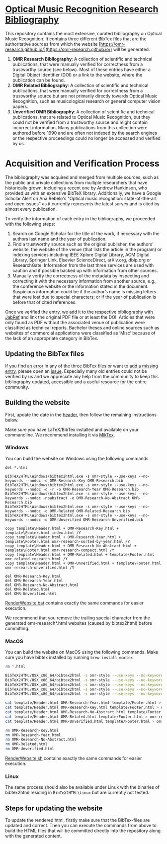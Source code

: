 # [Optical Music Recognition Research Bibliography](https://omr-research.github.io/)

This repository contains the most extensive, curated bibliography on Optical Music Recognition. It contains three different BibTex files that are the authoritative sources from which the website [https://omr-research.github.io/](https://omr-research.github.io/) will be generated.

1. **OMR Research Bibliography**: A collection of scientific and technical publications, that were manually verified for correctness from a trustworthy source (see below). Most of these entries have either a Digital Object Identifier (DOI) or a link to the website, where the publication can be found.
2. **OMR Related Bibliography**: A collection of scientific and technical publications, that were manually verified for correctness from a trustworthy source but are not primarily directly towards Optical Music Recognition, such as musicological research or general computer vision papers.
3. **Unverified OMR Bibliography**: A collection of scientific and technical publications, that are related to Optical Music Recognition, but they could not be verified from a trustworthy source and might contain incorrect information. Many publications from this collection were authored before 1990 and are often not indexed by the search engines or the respective proceedings could no longer be accessed and verified by us.

# Acquisition and Verification Process
The bibliography was acquired and merged from multiple sources, such as the public and private
collections from multiple researchers that have historically grown, including a recent one by Andrew
Hankinson, who provided us with an extensive BibTeX library. Additionally, we have a Google Scholar
Alert on Ana Rebelo's "Optical music recognition: state-of-the-art and open issues" as it currently represents the latest survey and is cited by almost every publication.

To verify the information of each entry in the bibliography, we proceeded with the following steps:

1. Search on Google Scholar for the title of the work, if necessary with the authors last name and the
year of publication.
2. Find a trustworthy source such as the original publisher, the authors’ website, the website of the venue
(that lists the article in the program) or indexing services including IEEE Xplore Digital Library,
ACM Digital Library, Springer Link, Elsevier ScienceDirect, arXiv.org, dblp.org or ResearchGate.
Information from the last three services are used with caution and if possible backed up with
information from other sources.
3. Manually verify the correctness of the metadata by inspecting and correcting it with the necessary
information from another source, e.g., the conference website or the information stated in the document.
Suspicious information could be if the author’s name is missing letters that were lost due to special characters;
or if the year of publication is before that of cited references.

Once we verified the entry, we add it to the respective bibliography with [JabRef](http://www.jabref.org/)
and link the original PDF file or at least the DOI. Articles that were only found as PDF without the
associated venue of publication were classified as technical reports. Bachelor theses and online sources
such as websites of commercial applications were classified as ’Misc’ because of the lack of an appropriate
category in BibTex.

## Updating the BibTex files

If you find [an error](https://github.com/OMR-Research/omr-research.github.io/issues/new?template=incorrect-entry.md) in any of the three BibTex files or want to [add a missing entry](https://github.com/OMR-Research/omr-research.github.io/issues/new?template=missing-entry.md), please open an [issue](https://github.com/OMR-Research/omr-research.github.io/issues/new/choose). Especially many old entries could not be verified by us and we appreciate any help from the community to keep this bibliography updated, accessible and a useful resource for the entire community.

## Building the website
First, update the date in the [header](template/Header.html), then follow the remaining instructions below. 

Make sure you have LaTeX/BibTex installed and available on your commandline. We recommend installing it via [MikTex](https://miktex.org/).

### Windows

You can build the website on Windows using the following commands 

```
del *.html

BibTeX2HTML\Windows\bibtex2html.exe -s omr-style --use-keys --no-keywords --nodoc -o OMR-Research-Key OMR-Research.bib
BibTeX2HTML\Windows\bibtex2html.exe -s omr-style --use-keys --no-keywords --nodoc -d -r -o OMR-Research-Year OMR-Research.bib
BibTeX2HTML\Windows\bibtex2html.exe -s omr-style --use-keys --no-keywords --nodoc -noabstract -o OMR-Research-No-Abstract OMR-Research.bib
BibTeX2HTML\Windows\bibtex2html.exe -s omr-style --use-keys --no-keywords --nodoc -o OMR-Related OMR-Related-Research.bib
BibTeX2HTML\Windows\bibtex2html.exe -s omr-style --use-keys --no-keywords --nodoc -o OMR-Unverified OMR-Research-Unverified.bib

copy template\Header.html + OMR-Research-Key.html + template\Footer.html index.html /Y
copy template\Header.html + OMR-Research-Year.html + template\Footer.html omr-research-sorted-by-year.html /Y
copy template\Header.html + OMR-Research-No-Abstract.html + template\Footer.html omr-research-compact.html /Y
copy template\Header.html + OMR-Related.html + template\Footer.html omr-related-research.html /Y
copy template\Header.html + OMR-Unverified.html + template\Footer.html omr-research-unverified.html /Y

del OMR-Research-Key.html
del OMR-Research-Year.html
del OMR-Research-No-Abstract.html
del OMR-Related.html
del OMR-Unverified.html

```

[RenderWebsite.bat](RenderWebsite.bat) contains exactly the same commands for easier execution.

We recommend that you remove the trailing special character from the generated omr-research*.html websites (caused by bibtex2html) before committing.


### MacOS

You can build the website on MacOS using the following commands. Make sure you have bibtex installed by running `brew install mactex` 

```bash
rm *.html

BibTeX2HTML/OSX_x86_64/bibtex2html -s omr-style --use-keys --no-keywords --nodoc -o OMR-Research-Key OMR-Research.bib
BibTeX2HTML/OSX_x86_64/bibtex2html -s omr-style --use-keys --no-keywords --nodoc -d -r -o OMR-Research-Year OMR-Research.bib
BibTeX2HTML/OSX_x86_64/bibtex2html -s omr-style --use-keys --no-keywords --nodoc -d -r -o -noabstract OMR-Research-No-Abstract OMR-Research.bib
BibTeX2HTML/OSX_x86_64/bibtex2html -s omr-style --use-keys --no-keywords --nodoc -o OMR-Related OMR-Related-Research.bib
BibTeX2HTML/OSX_x86_64/bibtex2html -s omr-style --use-keys --no-keywords --nodoc -o OMR-Unverified OMR-Research-Unverified.bib

cat template/Header.html OMR-Research-Year.html template/Footer.html > index.html
cat template/Header.html OMR-Research-Key.html template/Footer.html > omr-research-sorted-by-key.html
cat template/Header.html OMR-Research-No-Abstract.html template/Footer.html > omr-research-compact.html
cat template/Header.html OMR-Related.html template/Footer.html > omr-related-research.html
cat template/Header.html OMR-Unverified.html template/Footer.html > omr-research-unverified.html

rm OMR-Research-Key.html
rm OMR-Research-Year.html
rm OMR-Research-No-Abstract.html
rm OMR-Related.html
rm OMR-Unverified.html

```

[RenderWebsite.sh](RenderWebsite.sh) contains exactly the same commands for easier execution.

### Linux
The same process should also be available under Linux with the binaries of bibtex2html residing in `BibTeX2HTML\Linux` but are currently not tested.

## Steps for updating the website

To update the rendered html, firstly make sure that the BibTex-files are updated and correct. Then you can execute the commands from above to build the HTML files that will be committed directly into the repository along with the generated content. 
